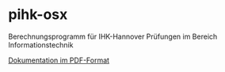 # pihk-osx
Berechnungsprogramm für IHK-Hannover Prüfungen im Bereich Informationstechnik

[Dokumentation im PDF-Format](pihk2.pdf)
